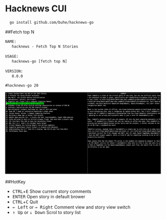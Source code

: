 # Hacknews CUI

```bash
  go install github.com/buhe/hacknews-go
```
##Fetch top N
```
NAME:
   hacknews - Fetch Top N Stories

USAGE:
   hacknews-go [fetch top N]

VERSION:
   0.0.0
```

```
#hacknews-go 20
```
![](./screenshot.png)

##HotKey
- <kbd>CTRL</kbd>+<kbd>E</kbd> Show current story comments
- <kbd>ENTER</kbd> Open story in default brower
- <kbd>CTRL</kbd>+<kbd>C</kbd> Quit
- <kbd>← Left</kbd> or <kbd>→ Right</kbd> Comment view and story view switch
- <kbd>↑ Up</kbd> or <kbd>↓ Down</kbd> Scrol to story list
